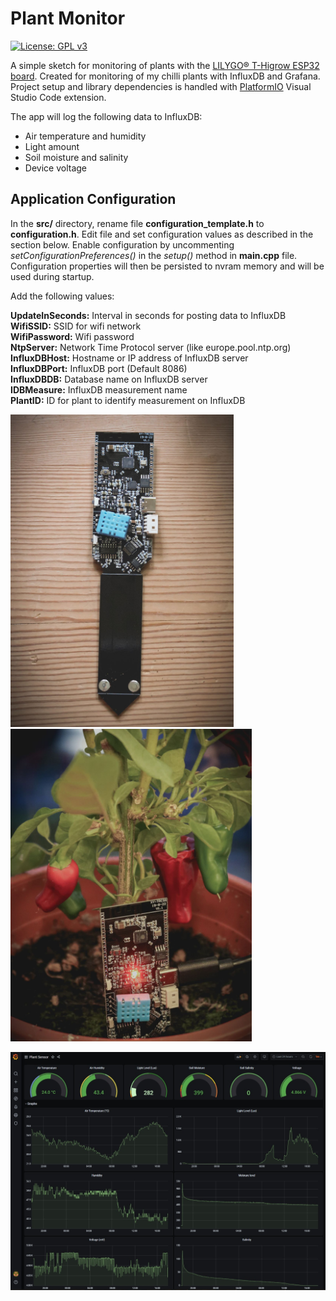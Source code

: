 
# Plant Monitor

[![License: GPL v3](https://img.shields.io/badge/License-GPLv3-blue.svg)](https://www.gnu.org/licenses/gpl-3.0)

A simple sketch for monitoring of plants with the [LILYGO® T-Higrow ESP32 board](https://www.banggood.com/LILYGO-T-Higrow-ESP32-WiFi-+-bluetooth-+-DHT11-Soil-Temperature-And-Humidity-Sensor-Module-p-1196250.html). Created for monitoring of my chilli plants with InfluxDB and Grafana. Project setup and library dependencies is handled with [PlatformIO](https://platformio.org) Visual Studio Code extension.

The app will log the following data to InfluxDB:

* Air temperature and humidity
* Light amount
* Soil moisture and salinity
* Device voltage  
  
## Application Configuration

In the **src/** directory, rename file **configuration_template.h** to **configuration.h**. Edit file and set configuration values as described in the section below. Enable configuration by uncommenting *setConfigurationPreferences()* in the *setup()* method in **main.cpp** file. Configuration properties will then be persisted to nvram memory and will be used during startup.

Add the following values:

**UpdateInSeconds:** Interval in seconds for posting data to InfluxDB  
**WifiSSID:** SSID for wifi network  
**WifiPassword:** Wifi password  
**NtpServer:** Network Time Protocol server (like europe.pool.ntp.org)  
**InfluxDBHost:** Hostname or IP address of InfluxDB server  
**InfluxDBPort:** InfluxDB port (Default 8086)  
**InfluxDBDB:** Database name on InfluxDB server  
**IDBMeasure:** InfluxDB measurement name  
**PlantID:** ID for plant to identify measurement on InfluxDB  

<img src="docs/img/LILYGO-T-Higrow-1.jpg" alt="Higrow 1"
title="LILYGO® T-Higrow ESP32" height="500" /><img src="docs/img/LILYGO-T-Higrow-2.jpg" alt="Higrow 2"
title="LILYGO® T-Higrow ESP32" height="500" />

<img src="docs/img/grafana.jpg" alt="Grafana Example"
title="Grafana Example" />
